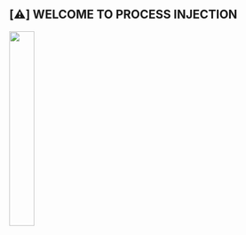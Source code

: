 
## [⚠️] WELCOME TO PROCESS INJECTION

<img width="30%" src="https://static.wikia.nocookie.net/hollowknight/images/5/5c/Char_shade.png/revision/latest/scale-to-width-down/250?cb=20190405191007"> 

